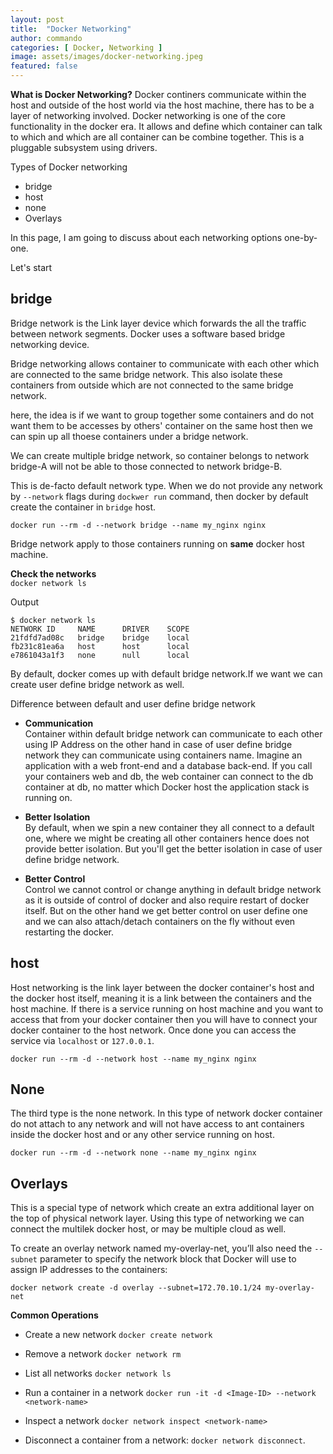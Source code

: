 ```yaml
---
layout: post
title:  "Docker Networking"
author: commando
categories: [ Docker, Networking ]
image: assets/images/docker-networking.jpeg
featured: false
---
```


**What is Docker Networking?**
Docker continers communicate within the host and outside of the host world via the host machine, there has to be a layer of networking involved.  Docker networking is one of the core functionality in the docker era. It allows and define which container can talk to which and which are all container can be combine together. This is a pluggable subsystem using drivers.

Types of Docker networking
- bridge
- host
- none
- Overlays
<!-- - ipvlan -->
<!-- - macvlan -->


In this page, I am going to discuss about each networking options one-by-one.

Let's start 

## bridge
Bridge network is the Link layer device which forwards the all the traffic between network segments. Docker uses a software based bridge networking device.

Bridge networking allows container to communicate with each other which are connected to the same bridge network. This also isolate these containers from outside which are not connected to the same bridge network.

here, the idea is if we want to group together some containers and do not want them to be accesses by others' container on the same host then we can spin up all thoese containers under a bridge network.

We can create multiple bridge network, so container belongs to network bridge-A will not be able to those connected to network bridge-B.

This is de-facto default network type. When we do not provide any network by `--network` flags during `dockwer run` command, then docker by default create the container in `bridge` host.

`docker run --rm -d --network bridge --name my_nginx nginx`

Bridge network apply to those containers running on **same** docker host machine.

**Check the networks**  
`docker network ls`

Output
```shell
$ docker network ls
NETWORK ID     NAME      DRIVER    SCOPE
21fdfd7ad08c   bridge    bridge    local
fb231c81ea6a   host      host      local
e7861043a1f3   none      null      local
```

By default, docker comes up with default bridge network.If we want we can create user define bridge network as well.

Difference between default and user define bridge network
- **Communication**  
Container within default bridge network can communicate to each other using IP Address on the other hand in case of user define bridge network they can communicate using containers name.
Imagine an application with a web front-end and a database back-end. If you call your containers web and db, the web container can connect to the db container at db, no matter which Docker host the application stack is running on.

- **Better Isolation**  
By default, when we spin a new container they all connect to a default one, where we might be creating all other containers hence does not provide better isolation. But you'll get the better isolation in case of user define bridge network.

- **Better Control**  
Control we cannot control or change anything in default bridge network as it is outside of control of docker and also require restart of docker itself. But on the other hand we get better control on user define one and we can also attach/detach containers on the fly without even restarting the docker.

## host
Host networking is the link layer between the docker container's host and the docker host itself, meaning it is a link between the containers and the host machine. If there is a service running on host machine and you want to access that from your docker container then you will have to connect your docker container to the host network. Once done you can access the service via `localhost` or `127.0.0.1`.

`docker run --rm -d --network host --name my_nginx nginx`

## None
The third type is the none network. In this type of network docker container do not attach to any network and will not have access to ant containers inside the docker host and or any other service running on host.

`docker run --rm -d --network none --name my_nginx nginx`

## Overlays  
This is a special type of network which create an extra additional layer on the top of physical network layer. Using this type of networking we can connect the multilek docker host, or may be multiple cloud as well.

To create an overlay network named my-overlay-net, you’ll also need the `--subnet` parameter to specify the network block that Docker will use to assign IP addresses to the containers:

`docker network create -d overlay --subnet=172.70.10.1/24 my-overlay-net`

**Common Operations**
- Create a new network
`docker create network`

- Remove a network
`docker network rm`

- List all networks
`docker network ls`

- Run a container in a network
`docker run -it -d <Image-ID> --network <network-name>`

- Inspect a network
`docker network inspect <network-name>`

- Disconnect a container from a network: 
`docker network disconnect`.